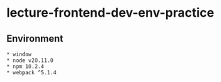 # lecture-frontend-dev-env-practice

## Environment
```shell
* window
* node v20.11.0
* npm 10.2.4
* webpack ^5.1.4
```

